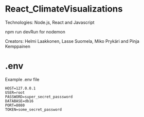 # React_ClimateVisualizations

Technologies: Node.js, React and Javascript

npm run devRun for nodemon

Creators: Helmi Laakkonen, Lasse Suomela, Miko Prykäri and Pinja Kemppainen

# .env
Example .env file
```
HOST=127.0.0.1
USER=root
PASSWORD=super_secret_passsword
DATABASE=db16
PORT=8080
TOKEN=some_secret_password
```
